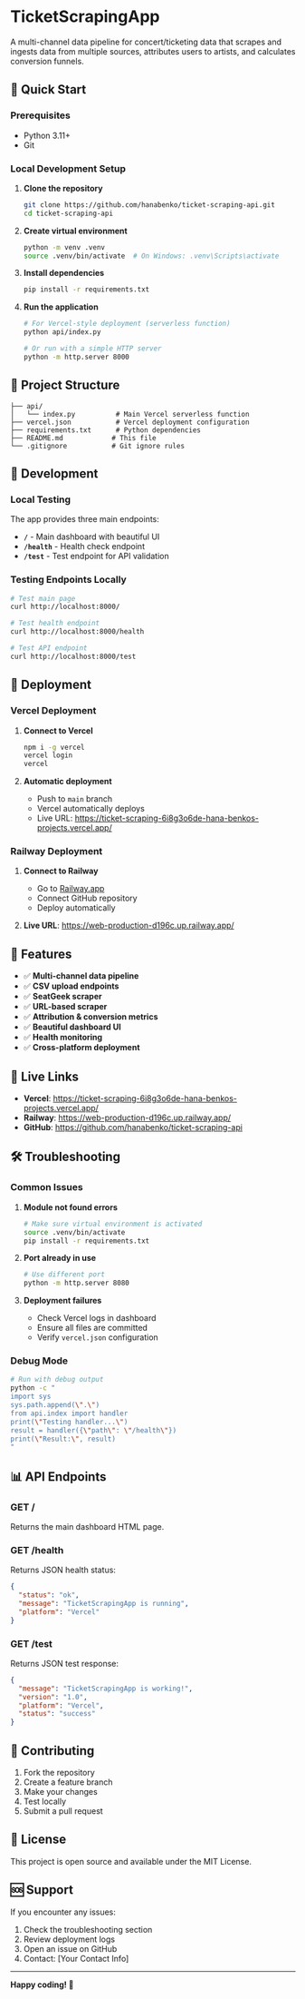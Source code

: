 # TicketScrapingApp

A multi-channel data pipeline for concert/ticketing data that scrapes and ingests data from multiple sources, attributes users to artists, and calculates conversion funnels.

## 🚀 Quick Start

### Prerequisites
- Python 3.11+
- Git

### Local Development Setup

1. **Clone the repository**
   ```bash
   git clone https://github.com/hanabenko/ticket-scraping-api.git
   cd ticket-scraping-api
   ```

2. **Create virtual environment**
   ```bash
   python -m venv .venv
   source .venv/bin/activate  # On Windows: .venv\Scripts\activate
   ```

3. **Install dependencies**
   ```bash
   pip install -r requirements.txt
   ```

4. **Run the application**
   ```bash
   # For Vercel-style deployment (serverless function)
   python api/index.py
   
   # Or run with a simple HTTP server
   python -m http.server 8000
   ```

## 📁 Project Structure

```
├── api/
│   └── index.py          # Main Vercel serverless function
├── vercel.json           # Vercel deployment configuration
├── requirements.txt      # Python dependencies
├── README.md            # This file
└── .gitignore           # Git ignore rules
```

## 🔧 Development

### Local Testing

The app provides three main endpoints:

- **`/`** - Main dashboard with beautiful UI
- **`/health`** - Health check endpoint
- **`/test`** - Test endpoint for API validation

### Testing Endpoints Locally

```bash
# Test main page
curl http://localhost:8000/

# Test health endpoint
curl http://localhost:8000/health

# Test API endpoint
curl http://localhost:8000/test
```

## 🚀 Deployment

### Vercel Deployment

1. **Connect to Vercel**
   ```bash
   npm i -g vercel
   vercel login
   vercel
   ```

2. **Automatic deployment**
   - Push to `main` branch
   - Vercel automatically deploys
   - Live URL: https://ticket-scraping-6i8g3o6de-hana-benkos-projects.vercel.app/

### Railway Deployment

1. **Connect to Railway**
   - Go to [Railway.app](https://railway.app)
   - Connect GitHub repository
   - Deploy automatically

2. **Live URL**: https://web-production-d196c.up.railway.app/

## 🎯 Features

- ✅ **Multi-channel data pipeline**
- ✅ **CSV upload endpoints**
- ✅ **SeatGeek scraper**
- ✅ **URL-based scraper**
- ✅ **Attribution & conversion metrics**
- ✅ **Beautiful dashboard UI**
- ✅ **Health monitoring**
- ✅ **Cross-platform deployment**

## 🔗 Live Links

- **Vercel**: https://ticket-scraping-6i8g3o6de-hana-benkos-projects.vercel.app/
- **Railway**: https://web-production-d196c.up.railway.app/
- **GitHub**: https://github.com/hanabenko/ticket-scraping-api

## 🛠️ Troubleshooting

### Common Issues

1. **Module not found errors**
   ```bash
   # Make sure virtual environment is activated
   source .venv/bin/activate
   pip install -r requirements.txt
   ```

2. **Port already in use**
   ```bash
   # Use different port
   python -m http.server 8080
   ```

3. **Deployment failures**
   - Check Vercel logs in dashboard
   - Ensure all files are committed
   - Verify `vercel.json` configuration

### Debug Mode

```bash
# Run with debug output
python -c "
import sys
sys.path.append(\".\")
from api.index import handler
print(\"Testing handler...\")
result = handler({\"path\": \"/health\"})
print(\"Result:\", result)
"
```

## 📊 API Endpoints

### GET /
Returns the main dashboard HTML page.

### GET /health
Returns JSON health status:
```json
{
  "status": "ok",
  "message": "TicketScrapingApp is running",
  "platform": "Vercel"
}
```

### GET /test
Returns JSON test response:
```json
{
  "message": "TicketScrapingApp is working!",
  "version": "1.0",
  "platform": "Vercel",
  "status": "success"
}
```

## 🤝 Contributing

1. Fork the repository
2. Create a feature branch
3. Make your changes
4. Test locally
5. Submit a pull request

## 📝 License

This project is open source and available under the MIT License.

## 🆘 Support

If you encounter any issues:
1. Check the troubleshooting section
2. Review deployment logs
3. Open an issue on GitHub
4. Contact: [Your Contact Info]

---

**Happy coding! 🎉**

